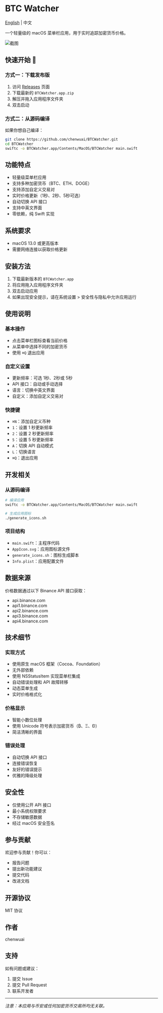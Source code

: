 # BTC Watcher

[English](README.md) | 中文

一个轻量级的 macOS 菜单栏应用，用于实时追踪加密货币价格。

![截图](screenshot.png)

## 快速开始 🚀

### 方式一：下载发布版
1. 访问 [Releases](https://github.com/chenwuai/BTCWatcher/releases) 页面
2. 下载最新的 `BTCWatcher.app.zip`
3. 解压并拖入应用程序文件夹
4. 双击启动

### 方式二：从源码编译
如果你想自己编译：
```bash
git clone https://github.com/chenwuai/BTCWatcher.git
cd BTCWatcher
swiftc -o BTCWatcher.app/Contents/MacOS/BTCWatcher main.swift
```

## 功能特点

- 轻量级菜单栏应用
- 支持多种加密货币（BTC、ETH、DOGE）
- 支持添加自定义交易对
- 实时价格更新（1秒、2秒、5秒可选）
- 自动切换 API 接口
- 支持中英文界面
- 零依赖，纯 Swift 实现

## 系统要求

- macOS 13.0 或更高版本
- 需要网络连接以获取价格更新

## 安装方法

1. 下载最新版本的 `BTCWatcher.app`
2. 将应用拖入应用程序文件夹
3. 双击启动应用
4. 如果出现安全提示，请在系统设置 > 安全性与隐私中允许应用运行

## 使用说明

### 基本操作
- 点击菜单栏图标查看当前价格
- 从菜单中选择不同的加密货币
- 使用 `⌘Q` 退出应用

### 自定义设置
- 更新频率：可选 1秒、2秒或 5秒
- API 接口：自动或手动选择
- 语言：切换中英文界面
- 自定义：添加自定义交易对

### 快捷键
- `⌘N`：添加自定义币种
- `1`：设置 1 秒更新频率
- `2`：设置 2 秒更新频率
- `5`：设置 5 秒更新频率
- `A`：切换 API 自动模式
- `L`：切换语言
- `⌘Q`：退出应用

## 开发相关

### 从源码编译
```bash
# 编译应用
swiftc -o BTCWatcher.app/Contents/MacOS/BTCWatcher main.swift

# 生成应用图标
./generate_icons.sh
```

### 项目结构
- `main.swift`：主程序代码
- `AppIcon.svg`：应用图标源文件
- `generate_icons.sh`：图标生成脚本
- `Info.plist`：应用配置文件

## 数据来源

价格数据通过以下 Binance API 接口获取：
- api.binance.com
- api1.binance.com
- api2.binance.com
- api3.binance.com
- api4.binance.com

## 技术细节

### 实现方式
- 使用原生 macOS 框架（Cocoa、Foundation）
- 无外部依赖
- 使用 NSStatusItem 实现菜单栏集成
- 自动错误处理和 API 故障转移
- 动态菜单生成
- 实时价格格式化

### 价格显示
- 智能小数位处理
- 使用 Unicode 符号表示加密货币（₿、Ξ、Ð）
- 简洁清晰的界面

### 错误处理
- 自动切换 API 接口
- 连接错误恢复
- 友好的错误提示
- 优雅的降级处理

## 安全性

- 仅使用公开 API 接口
- 最小系统权限要求
- 不存储敏感数据
- 经过 macOS 安全签名

## 参与贡献

欢迎参与贡献！你可以：
- 报告问题
- 提出新功能建议
- 提交代码
- 改进文档

## 开源协议

MIT 协议

## 作者

chenwuai

## 支持

如有问题或建议：
1. 提交 Issue
2. 提交 Pull Request
3. 联系开发者

---

*注意：本应用与币安或任何加密货币交易所均无关联。*
